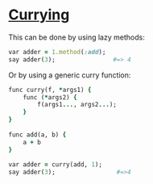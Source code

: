 [1]: http://rosettacode.org/wiki/Currying

# [Currying][1]

This can be done by using lazy methods:

```ruby
var adder = 1.method(:add);
say adder(3);                #=> 4
```


Or by using a generic curry function:

```ruby
func curry(f, *args1) {
    func (*args2) {
        f(args1..., args2...);
    }
}
 
func add(a, b) {
    a + b
}
 
var adder = curry(add, 1);
say adder(3);                 #=>4
```